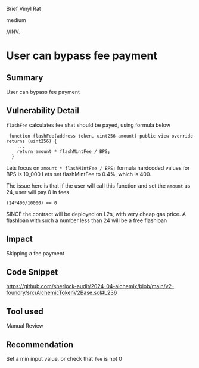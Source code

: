 Brief Vinyl Rat

medium

//INV.

# User can bypass fee payment

## Summary
User can bypass fee payment

## Vulnerability Detail
`flashFee` calculates fee shat should be payed, using formula below
```solidity
 function flashFee(address token, uint256 amount) public view override returns (uint256) {
    ...
    return amount * flashMintFee / BPS;
  }
```
Lets focus on `amount * flashMintFee / BPS;` formula
hardcoded values for BPS is 10_000
Lets set flashMintFee  to 0.4%, which is 400.

The issue here is that if the user will call this function and set the `amount` as 24, user will pay 0 in fees

`(24*400/10000) == 0`

SINCE the contract will be deployed on L2s, with very cheap gas price.
A flashloan with such a number less than 24 will be a free flashloan

## Impact
Skipping a fee payment

## Code Snippet
https://github.com/sherlock-audit/2024-04-alchemix/blob/main/v2-foundry/src/AlchemicTokenV2Base.sol#L236

## Tool used

Manual Review

## Recommendation
Set a min input value, or check that `fee` is not 0
